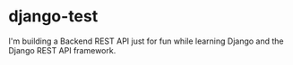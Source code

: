 # django-test
I'm building a Backend REST API just for fun while learning Django and the Django REST API framework.
